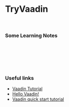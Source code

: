# TryVaadin

&nbsp;


### Some Learning Notes ###
#####  #####

&nbsp;


&nbsp;
----
### Useful links ###
* [Vaadin Tutorial](https://vaadin.com/docs/v8/framework/tutorial.html)
* [Hello Vaadin!](https://vaadin.com/learn/training/hello-vaadin#)
* [Vaadin quick start tutorial](https://vaadin.com/learn/tutorials/vaadin-quick-start)





